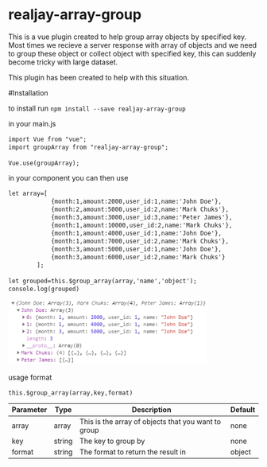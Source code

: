 # realjay-array-group

This is a vue plugin created to help group array objects by specified key.
Most times we recieve a server response with array of objects and we need to group these object or collect object with specified key, this can suddenly become tricky with large dataset.

This plugin has been created to help with this situation.

#Installation

to install run 
`npm install --save realjay-array-group`

in your main.js

```
import Vue from "vue";
import groupArray from "realjay-array-group";

Vue.use(groupArray);
```

in your component you can then use

```
let array=[
            {month:1,amount:2000,user_id:1,name:'John Doe'},
            {month:2,amount:5000,user_id:2,name:'Mark Chuks'},
            {month:3,amount:3000,user_id:3,name:'Peter James'},
            {month:1,amount:10000,user_id:2,name:'Mark Chuks'},
            {month:1,amount:4000,user_id:1,name:'John Doe'},
            {month:1,amount:7000,user_id:2,name:'Mark Chuks'},
            {month:3,amount:5000,user_id:1,name:'John Doe'},
            {month:3,amount:6000,user_id:2,name:'Mark Chuks'}
        ];

let grouped=this.$group_array(array,'name','object');
console.log(grouped)
```

<img src="groupd_items.PNG" width="400" alt="output image" />

usage format
```
this.$group_array(array,key,format)
```

|Parameter|Type|Description|Default|
|---------|----|-----------|-------|
|array    |array|This is the array of objects that you want to group|none|
|key      |string|The key to group by|none|
|format   |string|The format to return the result in|object|
